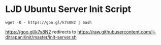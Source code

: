 LJD Ubuntu Server Init Script
===============================================================================

    wget -O - https://goo.gl/k7s8N2 | bash

<https://goo.gl/k7s8N2> redirects to
<https://raw.githubusercontent.com/lj-ditrapani/init/master/init-server.sh>
